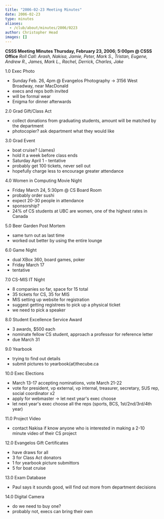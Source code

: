 ```yaml
---
title: "2006-02-23 Meeting Minutes"
date: 2006-02-23
type: minutes
aliases:
  - /club/about/minutes/2006/0223
author: Christopher Head
images: []
---
```


**CSSS Meeting Minutes
Thursday, February 23, 2006; 5:00pm @ CSSS Office**
_Roll Call: Arash, Nakisa, Jamie, Peter, Mark S., Tristan, Eugene, Andrew R., James, Mark L., Rachel, Derrick, Charles, Jake_

1.0 Exec Photo

*   Sunday Feb. 26, 4pm @ Evangelos Photography -> 3156 West Broadway, near MacDonald
*   execs and reps both invited
*   will be formal wear
*   Enigma for dinner afterwards

2.0 Grad Gift/Class Act

*   collect donations from graduating students, amount will be matched by the department
*   photocopier? ask department what they would like

3.0 Grad Event

*   boat cruise? (James)
*   hold it a week before class ends
*   Saturday April 1 - tentative
*   probably get 100 tickets, never sell out
*   hopefully charge less to encourage greater attendance

4.0 Women in Computing Movie Night

*   Friday March 24, 5:30pm @ CS Board Room
*   probably order sushi
*   expect 20-30 people in attendance
*   sponsorship?
*   24% of CS students at UBC are women, one of the highest rates in Canada

5.0 Beer Garden Post Mortem

*   same turn out as last time
*   worked out better by using the entire lounge

6.0 Game Night

*   dual XBox 360, board games, poker
*   Friday March 17
*   tentative

7.0 CS-MIS IT Night

*   8 companies so far, space for 15 total
*   35 tickets for CS, 35 for MIS
*   MIS setting up website for registration
*   suggest getting registrees to pick up a physical ticket
*   we need to pick a speaker

8.0 Student Excellence Service Award

*   3 awards, $500 each
*   nominate fellow CS student, approach a professor for reference letter
*   due March 31

9.0 Yearbook

*   trying to find out details
*   submit pictures to yearbook(at)thecube.ca

10.0 Exec Elections

*   March 13-17 accepting nominations, vote March 21-22
*   vote for president, vp external, vp internal, treasurer, secretary, SUS rep, social coordinator x2
*   apply for webmaster -> let next year's exec choose
*   let next year's exec choose all the reps (sports, BCS, 1st/2nd/3rd/4th year)

11.0 Project Video

*   contact Nakisa if know anyone who is interested in making a 2-10 minute video of their CS project

12.0 Evangelos Gift Certificates

*   have draws for all
*   3 for Class Act donators
*   1 for yearbook picture submittors
*   5 for boat cruise

13.0 Exam Database

*   Paul says it sounds good, will find out more from department decisions

14.0 Digital Camera

*   do we need to buy one?
*   probably not, execs can bring their own
